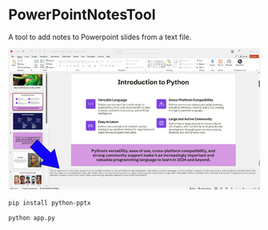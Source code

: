 # PowerPointNotesTool
A tool to add notes to Powerpoint slides from a text file. 

![PowerPoint Notes Tool](https://github.com/JeremyMorgan/PowerPointNotesTool/blob/main/demo.png)

```
pip install python-pptx
```

```
python app.py
```

